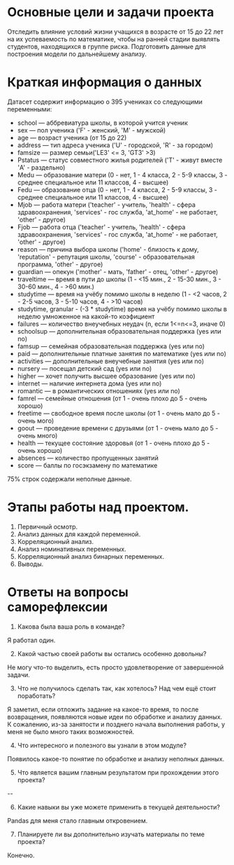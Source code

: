 # Основные цели и задачи проекта
Отследить влияние условий жизни учащихся в возрасте от 15 до 22 лет на их успеваемость по математике, чтобы на ранней стадии выявлять студентов, находящихся в группе риска. Подготовить данные для построения модели по дальнейшему анализу.

# Краткая информация о данных
Датасет содержит информацию о 395 учениках со следующими переменными:

* school — аббревиатура школы, в которой учится ученик
* sex — пол ученика ('F' - женский, 'M' - мужской)
* age — возраст ученика (от 15 до 22)
* address — тип адреса ученика ('U' - городской, 'R' - за городом)
* famsize — размер семьи('LE3' <= 3, 'GT3' >3)
* Pstatus — статус совместного жилья родителей ('T' - живут вместе 'A' - раздельно)
* Medu — образование матери (0 - нет, 1 - 4 класса, 2 - 5-9 классы, 3 - среднее специальное или 11 классов, 4 - высшее)
* Fedu — образование отца (0 - нет, 1 - 4 класса, 2 - 5-9 классы, 3 - среднее специальное или 11 классов, 4 - высшее)
* Mjob — работа матери ('teacher' - учитель, 'health' - сфера здравоохранения, 'services' - гос служба, 'at_home' - не работает, 'other' - другое)
* Fjob — работа отца ('teacher' - учитель, 'health' - сфера здравоохранения, 'services' - гос служба, 'at_home' - не работает, 'other' - другое)
* reason — причина выбора школы ('home' - близость к дому, 'reputation' - репутация школы, 'course' - образовательная программа, 'other' - другое)
* guardian — опекун ('mother' - мать, 'father' - отец, 'other' - другое)
* traveltime — время в пути до школы (1 - <15 мин., 2 - 15-30 мин., 3 - 30-60 мин., 4 - >60 мин.)
* studytime — время на учёбу помимо школы в неделю (1 - <2 часов, 2 - 2-5 часов, 3 - 5-10 часов, 4 - >10 часов)
* studytime, granular - (-3 * studytime) время на учёбу помимо школы в неделю умноженное на какой-то коэфициент
* failures — количество внеучебных неудач (n, если 1<=n<=3, иначе 0)
* schoolsup — дополнительная образовательная поддержка (yes или no)
* famsup — семейная образовательная поддержка (yes или no)
* paid — дополнительные платные занятия по математике (yes или no)
* activities — дополнительные внеучебные занятия (yes или no)
* nursery — посещал детский сад (yes или no)
* higher — хочет получить высшее образование (yes или no)
* internet — наличие интернета дома (yes или no)
* romantic — в романтических отношениях (yes или no)
* famrel — семейные отношения (от 1 - очень плохо до 5 - очень хорошо)
* freetime — свободное время после школы (от 1 - очень мало до 5 - очень мого)
* goout — проведение времени с друзьями (от 1 - очень мало до 5 - очень много)
* health — текущее состояние здоровья (от 1 - очень плохо до 5 - очень хорошо)
* absences — количество пропущенных занятий
* score — баллы по госэкзамену по математике

75% строк содержали неполные данные.

# Этапы работы над проектом.

1. Первичный осмотр.
2. Анализ данных для каждой переменной.
3. Корреляционный анализ.
4. Анализ номинативных переменных.
5. Корреляционный анализ бинарных переменных.
6. Выводы.

# Ответы на вопросы саморефлексии

1. Какова была ваша роль в команде?

Я работал один.

2. Какой частью своей работы вы остались особенно довольны?
   
Не могу что-то выделить, есть просто удовлетворение от завершенной задачи.

3. Что не получилось сделать так, как хотелось? Над чем ещё стоит поработать?

Я заметил, если отложить задание на какое-то время, то после возвращения, появляются новые идеи по обработке и анализу данных. К сожалению, из-за занятости и позднего начала выполнения работы, у меня не было много таких возможностей.

4. Что интересного и полезного вы узнали в этом модуле?

Появилось какое-то понятие по обработке и анализу неполных данных.

5. Что является вашим главным результатом при прохождении этого проекта?

--

6. Какие навыки вы уже можете применить в текущей деятельности?

Pandas для меня стало главным откровением.

7. Планируете ли вы дополнительно изучать материалы по теме проекта?

Конечно.
